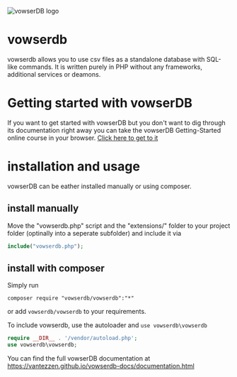 ![vowserDB logo](https://github.com/vantezzen/vowserDB/blob/master/logo.png?raw=true)
# vowserdb
vowserdb allows you to use csv files as a standalone database with SQL-like commands.
It is written purely in PHP without any frameworks, additional services or deamons.

# Getting started with vowserDB
If you want to get started with vowserDB but you don't want to dig through its documentation right away you can take the vowserDB Getting-Started online course in your browser. [Click here to get to it](https://vantezzen.github.io/vowserdb-tryit/)

# installation and usage
vowserDB can be eather installed manually or using composer.

## install manually
Move the "vowserdb.php" script and the "extensions/" folder to your project folder (optinally into a seperate subfolder) and include it via

```PHP
include("vowserdb.php");
```

## install with composer

Simply run

```
composer require "vowserdb/vowserdb":"*"
```

or add `vowserdb/vowserdb` to your requirements.

To include vowserdb, use the autoloader and `use vowserdb\vowserdb`

```PHP
require __DIR__ . '/vendor/autoload.php';
use vowserdb\vowserdb;
```

You can find the full vowserDB documentation at https://vantezzen.github.io/vowserdb-docs/documentation.html
